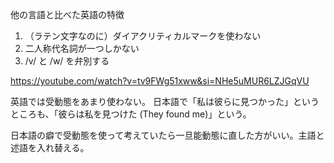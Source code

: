 他の言語と比べた英語の特徴

1. （ラテン文字なのに）ダイアクリティカルマークを使わない
2. 二人称代名詞が一つしかない
3. /v/ と /w/ を弁別する

https://youtube.com/watch?v=tv9FWg51xww&si=NHe5uMUR6LZJGqVU

英語では受動態をあまり使わない。
日本語で「私は彼らに見つかった」というところも、「彼らは私を見つけた (They found me)」という。

日本語の癖で受動態を使って考えていたら一旦能動態に直した方がいい。主語と述語を入れ替える。
